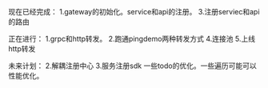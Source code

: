 
现在已经完成：
1.gateway的初始化。service和api的注册。
3.注册serviec和api的路由

正在进行：
1.grpc和http转发。
2.跑通pingdemo两种转发方式
4.连接池
5.上线http转发

未来计划：
2.解耦注册中心
3.服务注册sdk
一些todo的优化。一些遍历可能可以性能优化。

